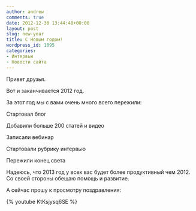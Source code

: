 ```yaml
---
author: andrew
comments: true
date: 2012-12-30 13:44:48+00:00
layout: post
slug: new-year
title: С Новым годом!
wordpress_id: 1095
categories:
- Интервью
- Новости сайта
---
```


Привет друзья.





Вот и заканчивается 2012 год.





За этот год мы с вами очень много всего пережили:





Стартовал блог

<!-- more -->



Добавили больше 200 статей и видео





Записали вебинар





Стартовали рубрику интервью





Пережили конец света





Надеюсь, что 2013 год у всех вас будет более продуктивный чем 2012. Со своей стороны обещаю помощь и развитие.





А сейчас прошу к просмотру поздравления:

{% youtube KtKsjysq6SE %}


